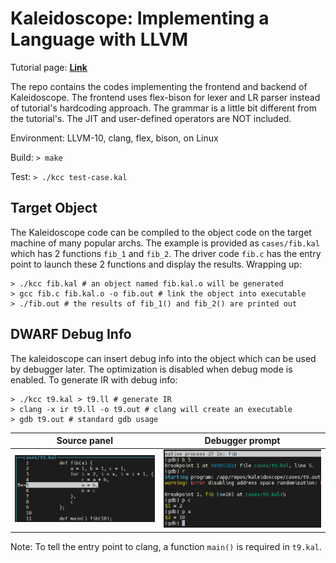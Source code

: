 # Kaleidoscope: Implementing a Language with LLVM

Tutorial page: **[Link](https://llvm.org/docs/tutorial/)**

The repo contains the codes implementing the frontend and backend of Kaleidoscope.
The frontend uses flex-bison for lexer and LR parser instead of tutorial's hardcoding approach.
The grammar is a little bit different from the tutorial's.
The JIT and user-defined operators are NOT included.

Environment: LLVM-10, clang, flex, bison, on Linux

Build: `> make`

Test: `> ./kcc test-case.kal`

## Target Object

The Kaleidoscope code can be compiled to the object code on the target machine of many popular archs.
The example is provided as `cases/fib.kal` which has 2 functions `fib_1` and `fib_2`.
The driver code `fib.c` has the entry point to launch these 2 functions and display the results.
Wrapping up:

```
> ./kcc fib.kal # an object named fib.kal.o will be generated
> gcc fib.c fib.kal.o -o fib.out # link the object into executable
> ./fib.out # the results of fib_1() and fib_2() are printed out
```

## DWARF Debug Info

The kaleidoscope can insert debug info into the object which can be used by debugger later.
The optimization is disabled when debug mode is enabled.
To generate IR with debug info:

```
> ./kcc t9.kal > t9.ll # generate IR
> clang -x ir t9.ll -o t9.out # clang will create an executable
> gdb t9.out # standard gdb usage
```

| Source panel | Debugger prompt |
| ------------ | --------------- |
| ![img](./illust/gdb-src.png?raw=true)  | ![img](./illust/gdb-cmd.png?raw=true)  |

Note: To tell the entry point to clang, a function `main()` is required in `t9.kal`.

